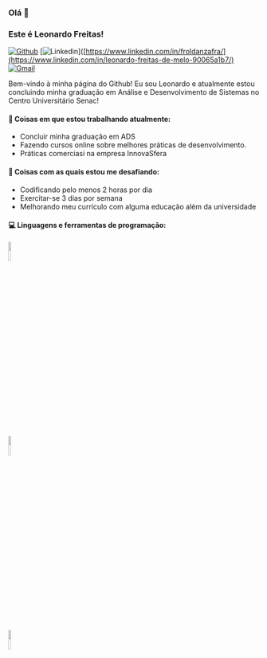 ### Olá 👋 
### Este é Leonardo Freitas!

[![Github](https://img.shields.io/badge/-Github-000?style=flat&logo=Github&logoColor=white)]([https://github.com/FernandoRoldan93](https://github.com/LeoFreitasM))
[![Linkedin](https://img.shields.io/badge/-LinkedIn-blue?style=flat&logo=Linkedin&logoColor=white)]([https://www.linkedin.com/in/froldanzafra/](https://www.linkedin.com/in/leonardo-freitas-de-melo-90065a1b7/)
[![Gmail](https://img.shields.io/badge/-Gmail-c14438?style=flat&logo=Gmail&logoColor=white)](leofreitas798@gmail.com)

Bem-vindo à minha página do Github! Eu sou Leonardo e atualmente estou concluindo minha graduação em Análise e Desenvolvimento de Sistemas no Centro Universitário Senac!


#### 🌱 Coisas em que estou trabalhando atualmente:
- Concluir minha graduação em ADS
- Fazendo cursos online sobre melhores práticas de desenvolvimento.
- Práticas comerciasi na empresa InnovaSfera

#### :muscle: Coisas com as quais estou me desafiando:
- Codificando pelo menos 2 horas por dia
- Exercitar-se 3 dias por semana
- Melhorando meu currículo com alguma educação além da universidade

#### :computer:  Linguagens e ferramentas de programação:
<p>

<code><img width="10%" src="https://www.vectorlogo.zone/logos/java/java-ar21.svg"></code>
<br />
<code><img width="10%" src="https://www.vectorlogo.zone/logos/mysql/mysql-ar21.svg"></code>
<br />
<code><img width="10%" src="https://www.vectorlogo.zone/logos/git-scm/git-scm-ar21.svg"></code>
</p>
